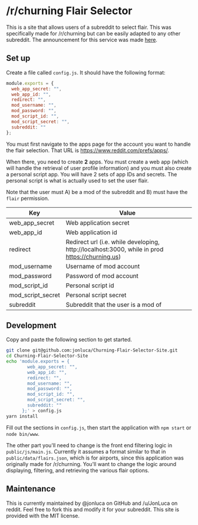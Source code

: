 # /r/churning Flair Selector

This is a site that allows users of a subreddit to select flair. This was specifically made for /r/churning but can be easily adapted to any other subreddit. The announcement for this service was made [here]().

## Set up

Create a file called `config.js`. It should have the following format:

```js
module.exports = {
  web_app_secret: "",
  web_app_id: "",
  redirect: "",
  mod_username: "",
  mod_password: "",
  mod_script_id: "",
  mod_script_secret: "",
  subreddit: ""
};
```

You must first navigate to the apps page for the account you want to handle the flair selection. That URL is https://www.reddit.com/prefs/apps/.

When there, you need to create **2** apps. You must create a web app (which will handle the retrieval of user profile information) and you must also create a personal script app. You will have 2 sets of app IDs and secrets. The personal script is what is actually used to set the user flair.

Note that the user must A) be a mod of the subreddit and B) must have the `flair` permission.

| Key | Value |
| -------- | -------- |
| web_app_secret | Web application secret |
| web_app_id | Web application id |
| redirect | Redirect url (i.e. while developing, http://localhost:3000, while in prod https://churning.us)|
| mod_username | Username of mod account |
| mod_password | Password of mod account |
| mod_script_id | Personal script id |
| mod_script_secret | Personal script secret |
| subreddit | Subreddit that the user is a mod of |

## Development

Copy and paste the following section to get started.

```bash
git clone git@github.com:jonluca/Churning-Flair-Selector-Site.git
cd Churning-Flair-Selector-Site
echo 'module.exports = {
        web_app_secret: "",
        web_app_id: "",
        redirect: "",
        mod_username: "",
        mod_password: "",
        mod_script_id: "",
        mod_script_secret: "",
        subreddit: ""
      };' > config.js
yarn install
```

Fill out the sections in `config.js`, then start the application with `npm start` or `node bin/www`.

The other part you'll need to change is the front end filtering logic in `public/js/main.js`. Currently it assumes a format similar to that in `public/data/flairs.json`, which is for airports, since this application was originally made for /r/churning. You'll want to change the logic around displaying, filtering, and retrieving the various flair options.

## Maintenance

This is currently maintained by @jonluca on GitHub and /u/JonLuca on reddit. Feel free to fork this and modify it for your subreddit. This site is provided with the MIT license. 